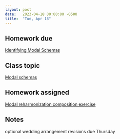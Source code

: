 ```yaml
---
layout: post
date:   2023-04-18 00:00:00 -0500
title:  "Tue, Apr 18"
---
```


## Homework due

[Identifying Modal Schemas](https://viva.pressbooks.pub/openmusictheory/chapter/modal-schemas/#assignments)

## Class topic

[Modal schemas](https://viva.pressbooks.pub/openmusictheory/chapter/modal-schemas/)

## Homework assigned

[Modal reharmonization composition exercise](https://viva.pressbooks.pub/openmusictheory/chapter/modal-schemas/#assignments)

## Notes

optional wedding arrangement revisions due Thursday